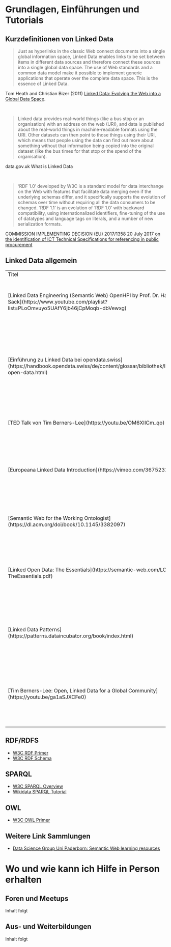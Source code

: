 # Grundlagen, Einführungen und Tutorials

## Kurzdefinitionen von Linked Data

> Just as hyperlinks in the classic Web connect documents into a single global information space, Linked Data enables links to be set between items in different data sources and therefore connect these sources into a single global data space. The use of Web standards and a common data model make it possible to implement generic applications that operate over the complete data space. This is the essence of Linked Data.

Tom Heath and Christian Bizer (2011) [Linked Data: Evolving the Web into a Global Data Space](http://linkeddatabook.com/editions/1.0/#htoc0).

<br>

> Linked data provides real-world things (like a bus stop or an organisation) with an address on the web (URI), and data is published about the real-world things in machine-readable formats using the URI. Other datasets can then point to those things using their URI, which means that people using the data can find out more about something without that information being copied into the original dataset (like the bus times for that stop or the spend of the organisation).

data.gov.uk What is Linked Data

<br>

> ‘RDF 1.0’ developed by W3C is a standard model for data interchange on the Web with features that facilitate data merging even if the underlying schemas differ, and it specifically supports the evolution of schemas over time without requiring all the data consumers to be changed. ‘RDF 1.1’ is an evolution of ‘RDF 1.0’ with backward compatibility, using internationalized identifiers, fine-tuning of the use of datatypes and language tags on literals, and a number of new serialization formats.

COMMISSION IMPLEMENTING DECISION (EU) 2017/1358 20 July 2017 [on the identification of ICT Technical Specifications for referencing in public procurement](http://eur-lex.europa.eu/legal-content/EN/TXT/PDF/?uri=CELEX:32017D1358&from=EN)

## Linked Data allgemein

<table class="table">
    <tr>
        <td>Titel</td>
        <td>Typ/Sprache</td>
        <td>Inhalt</td>
        <td>Kommentar</td>
    </tr>
    <tr>
        <td>[Linked Data Engineering (Semantic Web) OpenHPI by Prof. Dr. Harald Sack](https://www.youtube.com/playlist?list=PLoOmvuyo5UAfY6jb46jCpMoqb-dbVewxg)</td>
        <td>Video Playlist (mehrere Stunden), Englisch</td>
        <td>This course will introduce you to the basic principles and technologies of Linked Data to enable data sharing and reuse on a massive scale.</td>
        <td>Vertiefter Einstieg über einen Semesterkurs, akademisches Niveau</td>
    </tr>
    <tr>
        <td>[Einführung zu Linked Data bei opendata.swiss](https://handbook.opendata.swiss/de/content/glossar/bibliothek/linked-open-data.html)</td>
        <td>Webpage, Englisch</td>
        <td><ul><li>The Four Rules</li><li>5 Star Data</li><li>Costs and Benefits for Consumers and Publishers</li><li>First Steps as Publisher</li><li>RDF</li><li>SPARQL</li><li>Additional Resources</li></ul></td>
        <td>Kompakte Einführung, auch für Data Owner</td>
    </tr>
    <tr>
        <td>[TED Talk von Tim Berners-Lee](https://youtu.be/OM6XIICm_qo)</td>
        <td>Video 16:51, Englisch</td>
        <td><ul><li>Linked Data als Idee</li><li>Semantic Web</li></ul></td>
        <td>Leidenschaftliches Plädoyer für Linked Data vom Begründer des WWW</td>
    </tr>
    <tr>
        <td>[Europeana Linked Data Introduction](https://vimeo.com/36752317)</td>
        <td>Video 3:42, Englisch</td>
        <td><ul><li>Bedeutung von Semantic</li><li>Web of Documents -> Web of Data </li><li>Voraussetzungen für Linked Data</li><li>Vorteile für Datenowner</li></ul></td>
        <td>Grundidee von Linked Data, Fokus auf Gedächtnisinstitutionen</td>
    </tr>
    <tr>
        <td>[Semantic Web for the Working Ontologist](https://dl.acm.org/doi/book/10.1145/3382097)</td>
        <td>Buch 510 Seiten, Englisch</td>
        <td>Vollständige Abdeckung des Themas sowohl von der Idee von Linked Data als auch von der technischen Seite</td>
        <td>Standardwerk zum Thema</td>
    </tr>
    <tr>
        <td>[Linked Open Data: The Essentials](https://semantic-web.com/LOD-TheEssentials.pdf)</td>
        <td>Buch 62 Seiten, Englisch</td>
        <td><ul><li>From Open Data to Linked Open Data</li><li>The Power of LInked Open Data</li><li>Linked Open Data Start Guide</li><li>Best Practice and Examples</li></ul></td>
        <td>weniger Umfangreich, Fokus auf Entscheider, kommerzielles Interesse der Autoren</td>
    </tr>
    <tr>
        <td>[Linked Data Patterns](https://patterns.dataincubator.org/book/index.html)</td>
        <td>Buch 79 Seiten, Englisch</td>
        <td><ul><li>Identifier Patterns</li><li>Modelling Patterns</li><li>Publishing Patterns</li><li>Data Management Patterns</li><li>Application Patterns</li></ul></td>
        <td>Best Practices für Linked Data Engineers, keine Einführung ins Thema Linked Data</td>
    </tr>
    <tr>
        <td>[Tim Berners-Lee: Open, Linked Data for a Global Community](https://youtu.be/ga1aSJXCFe0)</td>
        <td>Video 10:16, Englisch</td>
        <td><ul><li>Wiederverwendung von Vokabular</li><li>Entwicklung von Vokabular</li><li>Linked Data ist nicht "Top-Down"</li></ul></td>
        <td>Gute Erklärung, dass Linked Data nicht erst nach Konsens aller beteiligter erstellt werden kann, sondern man klein anfangen und diese Arbeit, egal was passiert, weiter- und wiederverwenden kann.</td>
    </tr>
</table>

## RDF/RDFS

* [W3C RDF Primer](https://www.w3.org/TR/rdf11-primer/)
* [W3C RDF Schema](https://www.w3.org/TR/rdf-schema/)

## SPARQL

* [W3C SPARQL Overview](https://www.w3.org/TR/sparql11-overview/)
* [Wikidata SPARQL Tutorial](https://www.wikidata.org/wiki/Wikidata:SPARQL_tutorial)

## OWL

* [W3C OWL Primer](https://www.w3.org/TR/2012/REC-owl2-primer-20121211/)

## Weitere Link Sammlungen

* [Data Science Group Uni Paderborn: Semantic Web learning resources](https://dice-research.org/news/2022-07-26_Learn-RDF/)


# Wo und wie kann ich Hilfe in Person erhalten

## Foren und Meetups

Inhalt folgt

## Aus- und Weiterbildungen

Inhalt folgt
